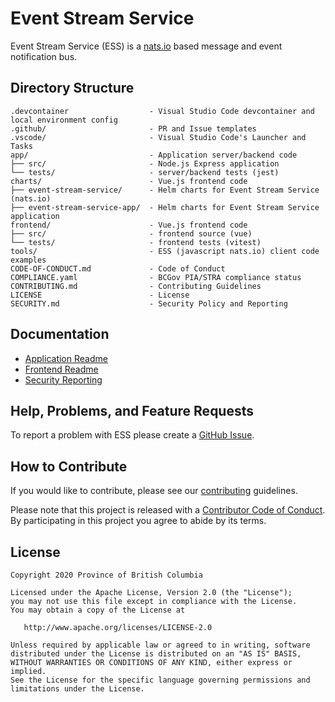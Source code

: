 # Event Stream Service

Event Stream Service (ESS) is a [nats.io](https://nats.io) based message and event notification bus.

## Directory Structure

    .devcontainer                  - Visual Studio Code devcontainer and local environment config
    .github/                       - PR and Issue templates
    .vscode/                       - Visual Studio Code's Launcher and Tasks
    app/                           - Application server/backend code
    ├── src/                       - Node.js Express application
    └── tests/                     - server/backend tests (jest)
    charts/                        - Vue.js frontend code
    ├── event-stream-service/      - Helm charts for Event Stream Service (nats.io)
    ├── event-stream-service-app/  - Helm charts for Event Stream Service application
    frontend/                      - Vue.js frontend code
    ├── src/                       - frontend source (vue)
    └── tests/                     - frontend tests (vitest)
    tools/                         - ESS (javascript nats.io) client code examples
    CODE-OF-CONDUCT.md             - Code of Conduct
    COMPLIANCE.yaml                - BCGov PIA/STRA compliance status
    CONTRIBUTING.md                - Contributing Guidelines
    LICENSE                        - License
    SECURITY.md                    - Security Policy and Reporting

## Documentation

- [Application Readme](app/README.md)
- [Frontend Readme](frontend/README.md)
- [Security Reporting](SECURITY.md)

## Help, Problems, and Feature Requests

To report a problem with ESS please create a [GitHub Issue](https://github.com/bcgov/event-stream-service/issues).

## How to Contribute

If you would like to contribute, please see our [contributing](CONTRIBUTING.md) guidelines.

Please note that this project is released with a [Contributor Code of Conduct](CODE-OF-CONDUCT.md). By participating in this project you agree to abide by its terms.

## License

    Copyright 2020 Province of British Columbia

    Licensed under the Apache License, Version 2.0 (the "License");
    you may not use this file except in compliance with the License.
    You may obtain a copy of the License at

       http://www.apache.org/licenses/LICENSE-2.0

    Unless required by applicable law or agreed to in writing, software
    distributed under the License is distributed on an "AS IS" BASIS,
    WITHOUT WARRANTIES OR CONDITIONS OF ANY KIND, either express or implied.
    See the License for the specific language governing permissions and
    limitations under the License.

